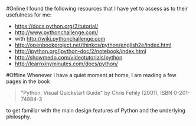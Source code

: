 #Online
I found the following resources that I have yet to assess as to their usefulness for me:
*	https://docs.python.org/2/tutorial/ 
*	http://www.pythonchallenge.com/ 
 * with http://wiki.pythonchallenge.com 
* http://openbookproject.net/thinkcs/python/english2e/index.html 
*	http://ipython.org/ipython-doc/2/notebook/index.html
*	http://showmedo.com/videotutorials/python 
* http://learnxinyminutes.com/docs/python/ 

#Offline
Whenever I have a quiet moment at home, I am reading a few pages in the book 
> "Python: Visual Quickstart Guide" by Chris Fehily (2001), ISBN 0-201-74884-3

to get familiar with the main design features of Python and the underlying philosphy.
